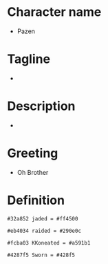 # Character name
- Pazen
# Tagline
- 
# Description
-
# Greeting
- Oh Brother
# Definition
```
#32a852 jaded = #ff4500

#eb4034 raided = #290e0c

#fcba03 KKoneated = #a591b1

#4287f5 Sworn = #428f5
```

